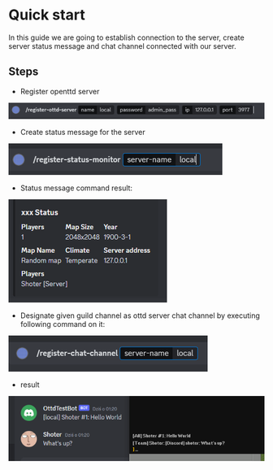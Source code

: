 # Quick start

In this guide we are going to establish connection to the server, create server status message and chat channel connected with our server.

## Steps

- Register openttd server

![Image showing server registration command](register.png)

- Create status message for the server

![status command](status-command.png)

- Status message command result:

![status command execution result](status-result.png)

- Designate given guild channel as ottd server chat channel by executing following command on it:

![alt text](chat-command.png)

- result

![alt text](chat-result.png)